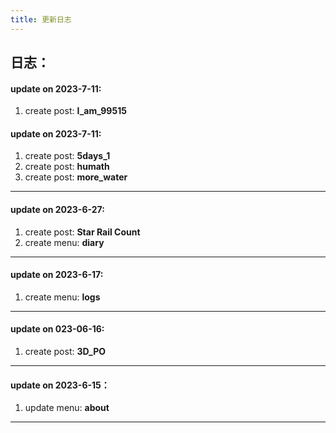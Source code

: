 ```yaml
---
title: 更新日志
---
```

## 日志：

#### update on 2023-7-11:
1. create post: __I_am_99515__

#### update on 2023-7-11:
1. create post: __5days_1__
2. create post: __humath__
3. create post: __more_water__

---

#### update on 2023-6-27:
1. create post: __Star Rail Count__
2. create menu: __diary__

---
#### update on 2023-6-17:
1. create menu: __logs__

---

#### update on 023-06-16:
1. create post: __3D_PO__

---
#### update on 2023-6-15：
1. update menu: __about__

---
